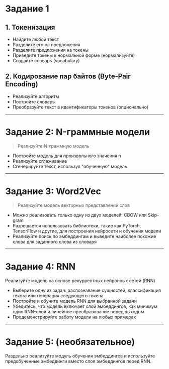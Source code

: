 

# Задание 1
## 1. Токенизация

* Найдите любой текст  
* Разделите его на предложения  
* Разделите предложения на токены  
* Приведите токены к нормальной форме (нормализуйте)  
* Создайте словарь (vocabulary)

## 2. Кодирование пар байтов (Byte-Pair Encoding)

* Реализуйте алгоритм  
* Постройте словарь  
* Преобразуйте текст в идентификаторы токенов (опционально)

---

# Задание 2: N-граммные модели

> Реализуйте N-граммную модель  
  * Постройте модель для произвольного значения n  
  * Реализуйте сглаживание  
  * Сгенерируйте текст, используя "обученную" модель

---

# Задание 3: Word2Vec

> Реализуйте модель векторных представлений слов  
  * Можно реализовать только одну из двух моделей: CBOW или Skip-gram  
  * Разрешается использовать библиотеки, такие как PyTorch, TensorFlow и другие, для построения нейросети и обучения модели  
  * Реализуйте поиск по эмбеддингам и выведите наиболее похожие слова для заданного слова из словаря

---

# Задание 4: RNN

Реализуйте модель на основе рекуррентных нейронных сетей (RNN)  
  * Выберите одну из задач: распознавание сущностей, классификация текста или генерация следующего токена  
  * Постройте и обучите модель RNN для выбранной задачи  
  * Убедитесь, что модель включает слой эмбеддингов, как минимум один RNN-слой и линейное преобразование перед выходом  
  * Продемонстрируйте работу модели на любых примерах

---

# Задание 5: (необязательное)

Раздельно реализуйте модуль обучения эмбеддингов и используйте предобученные эмбеддинги вместо слоя эмбеддингов перед RNN.
